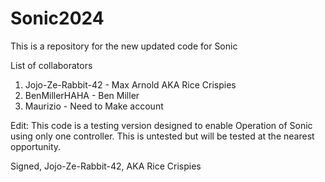 # Sonic2024

This is a repository for the new updated code for Sonic

List of collaborators
1. Jojo-Ze-Rabbit-42 - Max Arnold AKA Rice Crispies
2. BenMillerHAHA - Ben Miller
3. Maurizio - Need to Make account


Edit: This code is a testing version designed to enable Operation of Sonic using only one controller. 
This is untested but will be tested at the nearest opportunity.

Signed, Jojo-Ze-Rabbit-42, AKA Rice Crispies
